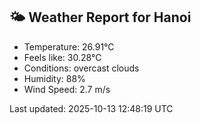 <!-- WEATHER-START -->
## 🌤 Weather Report for Hanoi

- Temperature: 26.91°C
- Feels like: 30.28°C
- Conditions: overcast clouds
- Humidity: 88%
- Wind Speed: 2.7 m/s

Last updated: 2025-10-13 12:48:19 UTC
<!-- WEATHER-END -->
